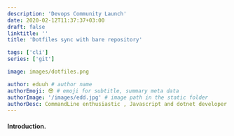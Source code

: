 ```yaml
---
description: 'Devops Community Launch'
date: 2020-02-12T11:37:37+03:00
draft: false
linktitle: ''
title: 'Dotfiles sync with bare repository'

tags: ['cli']
series: ['git']

image: images/dotfiles.png

author: eduuh # author name
authorEmoji: 😎 # emoji for subtitle, summary meta data
authorImage: '/images/edd.jpg' # image path in the static folder
authorDesc: CommandLine enthusiastic , Javascript and dotnet developer # author description
---
```


#### Introduction.
